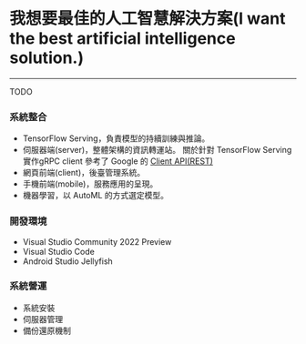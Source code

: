 # 我想要最佳的人工智慧解決方案(I want the best artificial intelligence solution.)
----------
TODO

### 系統整合
- TensorFlow Serving，負責模型的持續訓練與推論。
- 伺服器端(server)，整體架構的資訊轉運站。
  關於針對 TensorFlow Serving 實作gRPC client 參考了 Google 的 [Client API(REST)](https://www.tensorflow.org/tfx/serving/api_rest)
- 網頁前端(client)，後臺管理系統。
- 手機前端(mobile)，服務應用的呈現。
- 機器學習，以 AutoML 的方式選定模型。

### 開發環境
- Visual Studio Community 2022 Preview
- Visual Studio Code
- Android Studio Jellyfish

### 系統營運
- 系統安裝
- 伺服器管理
- 備份還原機制